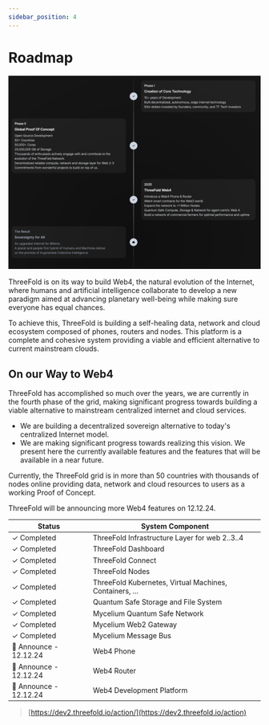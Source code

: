 ```yaml
---
sidebar_position: 4
---
```


# Roadmap


![alt text](img/roadmap.png)


ThreeFold is on its way to build Web4, the natural evolution of the Internet, where humans and artificial intelligence collaborate to develop a new paradigm aimed at advancing planetary well-being while making sure everyone has equal chances.

To achieve this, ThreeFold is building a self-healing data, network and cloud ecosystem composed of phones, routers and nodes. This platform is a complete and cohesive system providing a viable and efficient alternative to current mainstream clouds. 

## On our Way to Web4

ThreeFold has accomplished so much over the years, we are currently in the fourth phase of the grid, making significant progress towards building a viable alternative to mainstream centralized internet and cloud services.

- We are building a decentralized sovereign alternative to today's centralized Internet model.
- We are making significant progress towards realizing this vision. We present here the currently available features and the features that will be available in a near future.

Currently, the ThreeFold grid is in more than 50 countries with thousands of nodes online providing data, network and cloud resources to users as a working Proof of Concept. 

ThreeFold will be announcing more Web4 features on 12.12.24.

| Status    | System Component |
|-----------|--------------|
| ✓ Completed | ThreeFold Infrastructure Layer for web 2..3..4 |
| ✓ Completed | ThreeFold Dashboard |
| ✓ Completed | ThreeFold Connect |
| ✓ Completed | ThreeFold Nodes |
| ✓ Completed | ThreeFold Kubernetes, Virtual Machines, Containers, ... |
| ✓ Completed | Quantum Safe Storage and File System |
| ✓ Completed | Mycelium Quantum Safe Network |
| ✓ Completed | Mycelium Web2 Gateway |
| ✓ Completed | Mycelium Message Bus |
| 🔄 Announce - 12.12.24 | Web4 Phone  |
| 🔄 Announce - 12.12.24 | Web4 Router  |
| 🔄 Announce - 12.12.24 | Web4 Development Platform  |

> [https://dev2.threefold.io/action/](https://dev2.threefold.io/action)